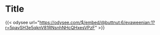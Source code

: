 # Title

{{< odysee url="https://odysee.com/$/embed/@buttnut:6/evaweenian:1?r=5pavSH3e5qknV81RNsnhNHcQHxesVPzF" >}}
